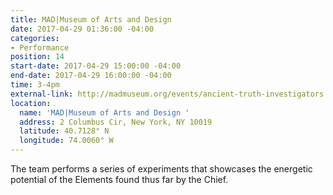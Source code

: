```yaml
---
title: MAD|Museum of Arts and Design
date: 2017-04-29 01:36:00 -04:00
categories:
- Performance
position: 14
start-date: 2017-04-29 15:00:00 -04:00
end-date: 2017-04-29 16:00:00 -04:00
time: 3-4pm
external-link: http://madmuseum.org/events/ancient-truth-investigators
location:
  name: 'MAD|Museum of Arts and Design '
  address: 2 Columbus Cir, New York, NY 10019
  latitude: 40.7128° N
  longitude: 74.0060° W
---
```


The team performs a series of experiments that showcases the energetic potential of the Elements found thus far by the Chief. 